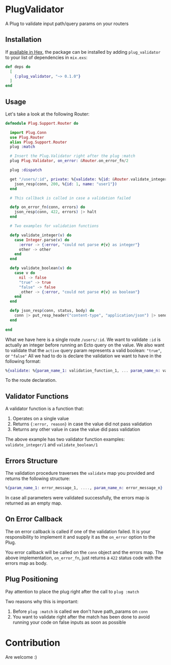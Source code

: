 # PlugValidator

A Plug to validate input path/query params on your routers

## Installation

If [available in Hex](https://hex.pm/docs/publish), the package can be installed
by adding `plug_validator` to your list of dependencies in `mix.exs`:

```elixir
def deps do
  [
    {:plug_validator, "~> 0.1.0"}
  ]
end
```

## Usage

Let's take a look at the following Router:

```elixir
defmodule Plug.Support.Router do

  import Plug.Conn
  use Plug.Router
  alias Plug.Support.Router
  plug :match

  # Insert the Plug.Validator right after the plug :match
  plug Plug.Validator, on_error: &Router.on_error_fn/2

  plug :dispatch

  get "/users/:id", private: %{validate: %{id: &Router.validate_integer/1, active: &Router.validate_boolean/1}} do
    json_resp(conn, 200, %{id: 1, name: "user1"})
  end

  # This callback is called in case a validation failed

  defp on_error_fn(conn, errors) do
    json_resp(conn, 422, errors) |> halt
  end

  # Two examples for validation functions

  defp validate_integer(v) do
    case Integer.parse(v) do
      :error -> {:error, "could not parse #{v} as integer"}
      other -> other
    end
  end

  defp validate_boolean(v) do
    case v do
      nil -> false
      "true" -> true
      "false" -> false
      _other -> {:error, "could not parse #{v} as boolean"}
    end
  end

  defp json_resp(conn, status, body) do
    conn |> put_resp_header("content-type", "application/json") |> send_resp(status, Poison.encode!(body))
  end
  
end

```
What we have here is a single route `/users/:id`.
We want to validate `:id` is actually an integer before running an Ecto query on the value.
We also want to validate that the `active` query param represents a valid boolean: `"true"`, or `"false"`
All we had to do is declare the validation we want to have in the following format:

```elixir
%{validate: %{param_name_1: validation_function_1, ... param_name_n: validation_function_n}}
```

To the route declaration.

## Validator Functions

A validator function is a function that:

1. Operates on a single value
2. Returns `{:error, reason}` in case the value did not pass validation
3. Returns any other value in case the value did pass validation

The above example has two validator function examples: `validate_integer/1` and `validate_boolean/1`

## Errors Structure

The validation procedure traverses the `validate` map you provided and returns the following structure:

```elixir
%{param_name_1: error_message_1, ...., param_name_n: error_message_n}
```

In case all parameters were validated successfully, the errors map is returned as an empty map.

## On Error Callback

The on error callback is called if one of the validation failed.
It is your responsibility to implement it and supply it as the `on_error` option to the Plug.

You error callback will be called on the `conn` object and the errors map.
The above implementation, `on_error_fn`, just returns a `422` status code with the errors map as body.

## Plug Positioning

Pay attention to place the plug right after the call to `plug :match`

Two reasons why this is important:

1. Before `plug :match` is called we don't have path_params on `conn`
2. You want to validate right after the match has been done to avoid running your code on false inputs as soon as possible

# Contribution

Are welcome :)

